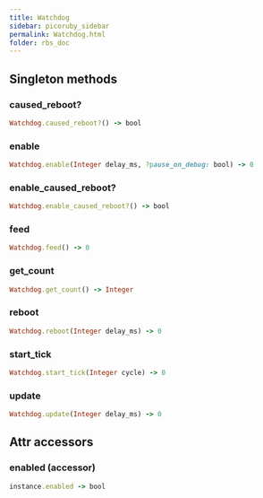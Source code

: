 ```yaml
---
title: Watchdog
sidebar: picoruby_sidebar
permalink: Watchdog.html
folder: rbs_doc
---
```

## Singleton methods
### caused_reboot?

```ruby
Watchdog.caused_reboot?() -> bool
```
### enable

```ruby
Watchdog.enable(Integer delay_ms, ?pause_on_debug: bool) -> 0
```
### enable_caused_reboot?

```ruby
Watchdog.enable_caused_reboot?() -> bool
```
### feed

```ruby
Watchdog.feed() -> 0
```
### get_count

```ruby
Watchdog.get_count() -> Integer
```
### reboot

```ruby
Watchdog.reboot(Integer delay_ms) -> 0
```
### start_tick

```ruby
Watchdog.start_tick(Integer cycle) -> 0
```
### update

```ruby
Watchdog.update(Integer delay_ms) -> 0
```
## Attr accessors
### enabled (accessor)
```ruby
instance.enabled -> bool
```
